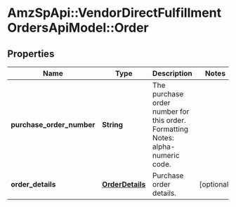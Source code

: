 # AmzSpApi::VendorDirectFulfillmentOrdersApiModel::Order

## Properties
Name | Type | Description | Notes
------------ | ------------- | ------------- | -------------
**purchase_order_number** | **String** | The purchase order number for this order. Formatting Notes: alpha-numeric code. | 
**order_details** | [**OrderDetails**](OrderDetails.md) | Purchase order details. | [optional] 



